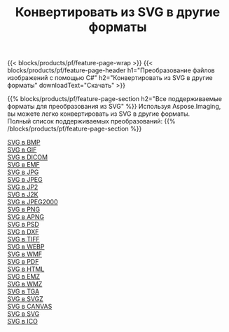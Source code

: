 ﻿---
title: Конвертировать из SVG в другие форматы 
weight: 3920
url: /ru/net/conversion/from/svg 
lang: ru
langdirlevel: 2
locales: zh-hans,ja,it,ru,de,es,fr,nl,id,lt,pl,pt,vi,tr,ko,zh-hant,ar,hi,th,sv,cs,uk,he
description: Используя Aspose.Imaging, вы можете легко конвертировать из SVG в другие форматы.
---

{{< blocks/products/pf/feature-page-wrap >}}
{{< blocks/products/pf/feature-page-header h1="Преобразование файлов изображений с помощью C#" h2="Конвертировать из SVG в другие форматы" downloadText="Скачать" >}}


{{% blocks/products/pf/feature-page-section  h2="Все поддерживаемые форматы для преобразования из SVG" %}}
Используя Aspose.Imaging, вы можете легко конвертировать из SVG в другие форматы.
<br/>
Полный список поддерживаемых преобразований:
{{% /blocks/products/pf/feature-page-section %}}
<div class="container-fluid productfamilypage bg-gray">
    <div class="convertypes bg-gray agp-content section">
        <div class="container">
		<div class="row other-converters">
		    <div class='col-md-2 other-converter remove-lp remove-rp'><a href="/imaging/ru/net/conversion/svg-to-bmp" >SVG в BMP</a></div><div class='col-md-2 other-converter remove-lp remove-rp'><a href="/imaging/ru/net/conversion/svg-to-gif" >SVG в GIF</a></div><div class='col-md-2 other-converter remove-lp remove-rp'><a href="/imaging/ru/net/conversion/svg-to-dicom" >SVG в DICOM</a></div><div class='col-md-2 other-converter remove-lp remove-rp'><a href="/imaging/ru/net/conversion/svg-to-emf" >SVG в EMF</a></div><div class='col-md-2 other-converter remove-lp remove-rp'><a href="/imaging/ru/net/conversion/svg-to-jpg" >SVG в JPG</a></div><div class='col-md-2 other-converter remove-lp remove-rp'><a href="/imaging/ru/net/conversion/svg-to-jpeg" >SVG в JPEG</a></div><div class='col-md-2 other-converter remove-lp remove-rp'><a href="/imaging/ru/net/conversion/svg-to-jp2" >SVG в JP2</a></div><div class='col-md-2 other-converter remove-lp remove-rp'><a href="/imaging/ru/net/conversion/svg-to-j2k" >SVG в J2K</a></div><div class='col-md-2 other-converter remove-lp remove-rp'><a href="/imaging/ru/net/conversion/svg-to-jpeg2000" >SVG в JPEG2000</a></div><div class='col-md-2 other-converter remove-lp remove-rp'><a href="/imaging/ru/net/conversion/svg-to-png" >SVG в PNG</a></div><div class='col-md-2 other-converter remove-lp remove-rp'><a href="/imaging/ru/net/conversion/svg-to-apng" >SVG в APNG</a></div><div class='col-md-2 other-converter remove-lp remove-rp'><a href="/imaging/ru/net/conversion/svg-to-psd" >SVG в PSD</a></div><div class='col-md-2 other-converter remove-lp remove-rp'><a href="/imaging/ru/net/conversion/svg-to-dxf" >SVG в DXF</a></div><div class='col-md-2 other-converter remove-lp remove-rp'><a href="/imaging/ru/net/conversion/svg-to-tiff" >SVG в TIFF</a></div><div class='col-md-2 other-converter remove-lp remove-rp'><a href="/imaging/ru/net/conversion/svg-to-webp" >SVG в WEBP</a></div><div class='col-md-2 other-converter remove-lp remove-rp'><a href="/imaging/ru/net/conversion/svg-to-wmf" >SVG в WMF</a></div><div class='col-md-2 other-converter remove-lp remove-rp'><a href="/imaging/ru/net/conversion/svg-to-pdf" >SVG в PDF</a></div><div class='col-md-2 other-converter remove-lp remove-rp'><a href="/imaging/ru/net/conversion/svg-to-html" >SVG в HTML</a></div><div class='col-md-2 other-converter remove-lp remove-rp'><a href="/imaging/ru/net/conversion/svg-to-emz" >SVG в EMZ</a></div><div class='col-md-2 other-converter remove-lp remove-rp'><a href="/imaging/ru/net/conversion/svg-to-wmz" >SVG в WMZ</a></div><div class='col-md-2 other-converter remove-lp remove-rp'><a href="/imaging/ru/net/conversion/svg-to-tga" >SVG в TGA</a></div><div class='col-md-2 other-converter remove-lp remove-rp'><a href="/imaging/ru/net/conversion/svg-to-svgz" >SVG в SVGZ</a></div><div class='col-md-2 other-converter remove-lp remove-rp'><a href="/imaging/ru/net/conversion/svg-to-canvas" >SVG в CANVAS</a></div><div class='col-md-2 other-converter remove-lp remove-rp'><a href="/imaging/ru/net/conversion/svg-to-svg" >SVG в SVG</a></div><div class='col-md-2 other-converter remove-lp remove-rp'><a href="/imaging/ru/net/conversion/svg-to-ico" >SVG в ICO</a></div>
                </div>
        </div>
    </div>
</div>
<br/>

